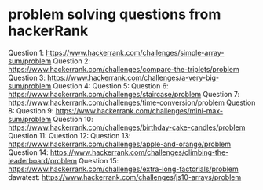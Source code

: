 # problem solving questions from hackerRank

Question 1: https://www.hackerrank.com/challenges/simple-array-sum/problem
Question 2: https://www.hackerrank.com/challenges/compare-the-triplets/problem
Question 3: https://www.hackerrank.com/challenges/a-very-big-sum/problem
Question 4: 
Question 5:
Question 6: https://www.hackerrank.com/challenges/staircase/problem
Question 7: https://www.hackerrank.com/challenges/time-conversion/problem
Question 8:
Question 9: https://www.hackerrank.com/challenges/mini-max-sum/problem
Question 10: https://www.hackerrank.com/challenges/birthday-cake-candles/problem
Question 11:
Question 12:
Question 13: https://www.hackerrank.com/challenges/apple-and-orange/problem
Question 14: https://www.hackerrank.com/challenges/climbing-the-leaderboard/problem
Question 15: https://www.hackerrank.com/challenges/extra-long-factorials/problem
dawatest: https://www.hackerrank.com/challenges/js10-arrays/problem